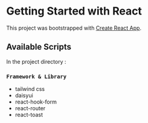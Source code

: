# Getting Started with React

This project was bootstrapped with [Create React App](https://github.com/facebook/create-react-app).

## Available Scripts

In the project directory :

### `Framework & Library `

- tailwind css
- daisyui
- react-hook-form
- react-router
- react-toast
